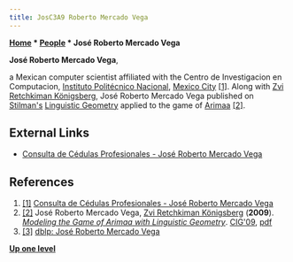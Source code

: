 ```yaml
---
title: JosC3A9 Roberto Mercado Vega
---
```

**[Home](Home "Home") \* [People](People "People") \* José Roberto Mercado Vega**


**José Roberto Mercado Vega**,  

a Mexican computer scientist affiliated with the Centro de Investigacion en Computacion, 
[Instituto Politécnico Nacional](https://en.wikipedia.org/wiki/Instituto_Polit%C3%A9cnico_Nacional), 
[Mexico City](https://en.wikipedia.org/wiki/Mexico_City)
<a id="cite-note-1" href="#cite-ref-1">[1]</a>. 
Along with [Zvi Retchkiman Königsberg](Zvi_Retchkiman_K%C3%B6nigsberg "Zvi Retchkiman Königsberg"), José Roberto Mercado Vega published on [Stilman's](Boris_Stilman "Boris Stilman") [Linguistic Geometry](index.php?title=Linguistic_Geometry&action=edit&redlink=1 "Linguistic Geometry (page does not exist)") applied to the game of [Arimaa](Arimaa "Arimaa")
<a id="cite-note-2" href="#cite-ref-2">[2]</a>. 



## External Links


* [Consulta de Cédulas Profesionales - José Roberto Mercado Vega](https://www.buholegal.com/5167142/)


## References


1. <a id="cite-ref-1" href="#cite-note-1">[1]</a> [Consulta de Cédulas Profesionales - José Roberto Mercado Vega](https://www.buholegal.com/5167142/)
2. <a id="cite-ref-2" href="#cite-note-2">[2]</a> José Roberto Mercado Vega, [Zvi Retchkiman Königsberg](Zvi_Retchkiman_K%C3%B6nigsberg "Zvi Retchkiman Königsberg") (**2009**). *[Modeling the Game of Arimaa with Linguistic Geometry](https://dl.acm.org/doi/10.5555/1719293.1719355)*. [CIG'09](https://dl.acm.org/doi/proceedings/10.5555/1719293), [pdf](http://arimaa.com/arimaa/papers/JoseVega/index.pdf)
3. <a id="cite-ref-3" href="#cite-note-3">[3]</a> [dblp: José Roberto Mercado Vega](https://dblp.org/pid/97/10073.html)

**[Up one level](People "People")**







 
